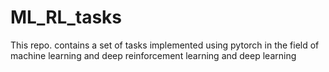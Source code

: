 # ML_RL_tasks
This repo. contains a set of tasks implemented using pytorch in the field of machine learning and deep reinforcement learning and deep learning
